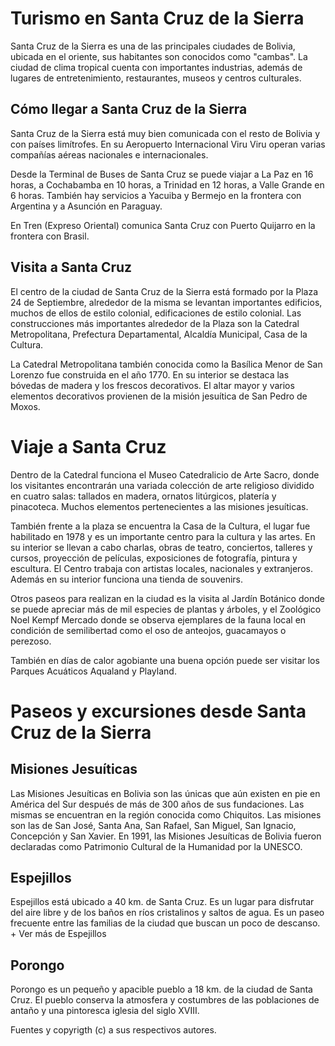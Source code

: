 # Turismo en Santa Cruz de la Sierra

Santa Cruz de la Sierra es una de las principales ciudades de Bolivia, ubicada en el oriente, sus habitantes son conocidos como "cambas". La ciudad de clima tropical cuenta con importantes industrias, además de lugares de entretenimiento, restaurantes, museos y centros culturales.



## Cómo llegar a Santa Cruz de la Sierra

Santa Cruz de la Sierra está muy bien comunicada con el resto de Bolivia y con países limítrofes. En su Aeropuerto Internacional Viru Viru operan varias compañías aéreas nacionales e internacionales.

Desde la Terminal de Buses de Santa Cruz se puede viajar a La Paz en 16 horas, a Cochabamba en 10 horas, a Trinidad en 12 horas, a Valle Grande en 6 horas. También hay servicios a Yacuiba y Bermejo en la frontera con Argentina y a Asunción en Paraguay.

En Tren (Expreso Oriental) comunica Santa Cruz con Puerto Quijarro en la frontera con Brasil.



## Visita a Santa Cruz



El centro de la ciudad de Santa Cruz de la Sierra está formado por la Plaza 24 de Septiembre, alrededor de la misma se levantan importantes edificios, muchos de ellos de estilo colonial, edificaciones de estilo colonial. Las construcciones más importantes alrededor de la Plaza son la Catedral Metropolitana, Prefectura Departamental, Alcaldía Municipal, Casa de la Cultura.



La Catedral Metropolitana también conocida como la Basílica Menor de San Lorenzo fue construida en el año 1770. En su interior se destaca las bóvedas de madera y los frescos decorativos. El altar mayor y varios elementos decorativos provienen de la misión jesuítica de San Pedro de Moxos.

# Viaje a Santa Cruz



Dentro de la Catedral funciona el Museo Catedralicio de Arte Sacro, donde los visitantes encontrarán una variada colección de arte religioso dividido en cuatro salas: tallados en madera, ornatos litúrgicos, platería y pinacoteca. Muchos elementos pertenecientes a las misiones jesuíticas.



También frente a la plaza se encuentra la Casa de la Cultura, el lugar fue habilitado en 1978 y es un importante centro para la cultura y las artes. En su interior se llevan a cabo charlas, obras de teatro, conciertos, talleres y cursos, proyección de películas, exposiciones de fotografía, pintura y escultura. El Centro trabaja con artistas locales, nacionales y extranjeros. Además en su interior funciona una tienda de souvenirs.



Otros paseos para realizan en la ciudad es la visita al Jardín Botánico donde se puede apreciar más de mil especies de plantas y árboles, y el Zoológico Noel Kempf Mercado donde se observa ejemplares de la fauna local en condición de semilibertad como el oso de anteojos, guacamayos o perezoso.



También en días de calor agobiante una buena opción puede ser visitar los Parques Acuáticos Aqualand y Playland.



# Paseos y excursiones desde Santa Cruz de la Sierra

## Misiones Jesuíticas

Las Misiones Jesuíticas en Bolivia son las únicas que aún existen en pie en América del Sur después de más de 300 años de sus fundaciones. Las mismas se encuentran en la región conocida como Chiquitos. Las misiones son las de San José, Santa Ana, San Rafael, San Miguel, San Ignacio, Concepción y San Xavier. En 1991, las Misiones Jesuíticas de Bolivia fueron declaradas como Patrimonio Cultural de la Humanidad por la UNESCO.

## Espejillos

Espejillos está ubicado a 40 km. de Santa Cruz. Es un lugar para disfrutar del aire libre y de los baños en ríos cristalinos y saltos de agua. Es un paseo frecuente entre las familias de la ciudad que buscan un poco de descanso. + Ver más de Espejillos

## Porongo

Porongo es un pequeño y apacible pueblo a 18 km. de la ciudad de Santa Cruz. El pueblo conserva la atmosfera y costumbres de las poblaciones de antaño y una pintoresca iglesia del siglo XVIII.

Fuentes y copyrigth (c) a sus respectivos autores.